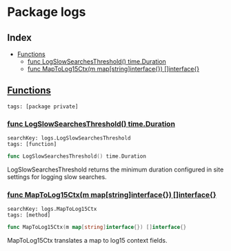 # Package logs

## Index

* [Functions](#func)
    * [func LogSlowSearchesThreshold() time.Duration](#LogSlowSearchesThreshold)
    * [func MapToLog15Ctx(m map[string]interface{}) []interface{}](#MapToLog15Ctx)


## <a id="func" href="#func">Functions</a>

```
tags: [package private]
```

### <a id="LogSlowSearchesThreshold" href="#LogSlowSearchesThreshold">func LogSlowSearchesThreshold() time.Duration</a>

```
searchKey: logs.LogSlowSearchesThreshold
tags: [function]
```

```Go
func LogSlowSearchesThreshold() time.Duration
```

LogSlowSearchesThreshold returns the minimum duration configured in site settings for logging slow searches. 

### <a id="MapToLog15Ctx" href="#MapToLog15Ctx">func MapToLog15Ctx(m map[string]interface{}) []interface{}</a>

```
searchKey: logs.MapToLog15Ctx
tags: [method]
```

```Go
func MapToLog15Ctx(m map[string]interface{}) []interface{}
```

MapToLog15Ctx translates a map to log15 context fields. 

